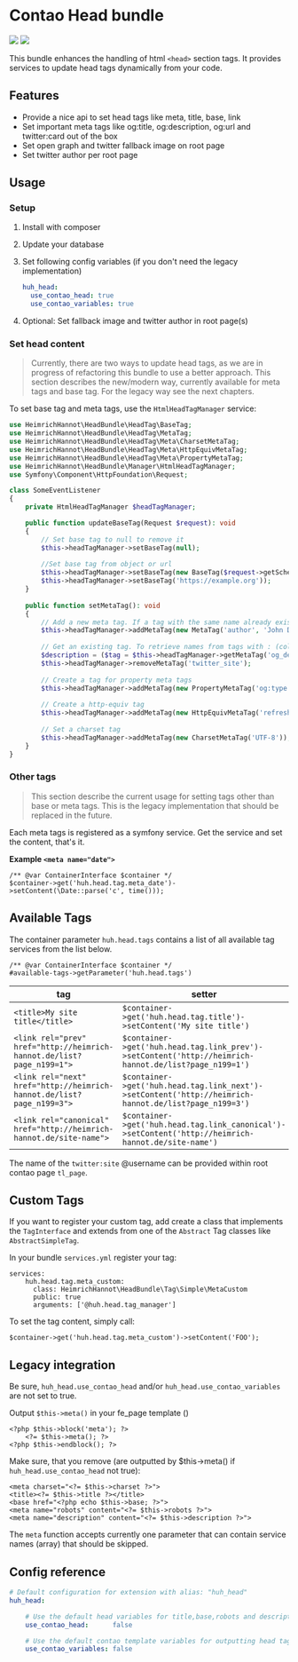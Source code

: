 # Contao Head bundle

[![](https://img.shields.io/packagist/v/heimrichhannot/contao-head-bundle.svg)](https://packagist.org/packages/heimrichhannot/contao-head-bundle)
[![](https://img.shields.io/packagist/dt/heimrichhannot/contao-head-bundle.svg)](https://packagist.org/packages/heimrichhannot/contao-head-bundle)

This bundle enhances the handling of html `<head>` section tags. It provides services to update head tags dynamically from your code.

## Features
- Provide a nice api to set head tags like meta, title, base, link
- Set important meta tags like og:title, og:description, og:url and twitter:card out of the box
- Set open graph and twitter fallback image on root page
- Set twitter author per root page

## Usage

### Setup

1. Install with composer
2. Update your database
3. Set following config variables (if you don't need the legacy implementation)

    ```yaml
    huh_head:
      use_contao_head: true
      use_contao_variables: true
    ```
4. Optional: Set fallback image and twitter author in root page(s)

### Set head content

> Currently, there are two ways to update head tags, as we are in progress of refactoring this bundle to use a better approach. 
> This section describes the new/modern way, currently available for meta tags and base tag. For the legacy way see the next chapters.

To set base tag and meta tags, use the `HtmlHeadTagManager` service:

```php
use HeimrichHannot\HeadBundle\HeadTag\BaseTag;
use HeimrichHannot\HeadBundle\HeadTag\MetaTag;
use HeimrichHannot\HeadBundle\HeadTag\Meta\CharsetMetaTag;
use HeimrichHannot\HeadBundle\HeadTag\Meta\HttpEquivMetaTag;
use HeimrichHannot\HeadBundle\HeadTag\Meta\PropertyMetaTag;
use HeimrichHannot\HeadBundle\Manager\HtmlHeadTagManager;
use Symfony\Component\HttpFoundation\Request;

class SomeEventListener
{
    private HtmlHeadTagManager $headTagManager;

    public function updateBaseTag(Request $request): void
    {
        // Set base tag to null to remove it
        $this->headTagManager->setBaseTag(null);
        
        //Set base tag from object or url
        $this->headTagManager->setBaseTag(new BaseTag($request->getSchemeAndHttpHost()));
        $this->headTagManager->setBaseTag('https://example.org'));
    }
    
    public function setMetaTag(): void
    {
        // Add a new meta tag. If a tag with the same name already exists, it will be overridden
        $this->headTagManager->addMetaTag(new MetaTag('author', 'John Doe'));
        
        // Get an existing tag. To retrieve names from tags with : (colon), replace the colon with _ (underscore).
        $description = ($tag = $this->headTagManager->getMetaTag('og_description')) ? $tag->getContent() : '';
        $this->headTagManager->removeMetaTag('twitter_site');
        
        // Create a tag for property meta tags
        $this->headTagManager->addMetaTag(new PropertyMetaTag('og:type', 'article'));
        
        // Create a http-equiv tag
        $this->headTagManager->addMetaTag(new HttpEquivMetaTag('refresh', '30'));
        
        // Set a charset tag
        $this->headTagManager->addMetaTag(new CharsetMetaTag('UTF-8'));
    }
}
```


### Other tags

> This section describe the current usage for setting tags other than base or meta tags. 
> This is the legacy implementation that should be replaced in the future.

Each meta tags is registered as a symfony service. Get the service and set the content, that's it.

**Example `<meta name="date">`**

```
/** @var ContainerInterface $container */
$container->get('huh.head.tag.meta_date')->setContent(\Date::parse('c', time()));
```

## Available Tags

The container parameter `huh.head.tags` contains a list of all available tag services from the list below. 

```
/** @var ContainerInterface $container */
#available-tags->getParameter('huh.head.tags')
```

| tag                                                                   | setter                                                                                                |
|-----------------------------------------------------------------------|-------------------------------------------------------------------------------------------------------|
| `<title>My site title</title>`                                        | `$container->get('huh.head.tag.title')->setContent('My site title')`                                  |
| `<link rel="prev" href="http://heimrich-hannot.de/list?page_n199=1">` | `$container->get('huh.head.tag.link_prev')->setContent('http://heimrich-hannot.de/list?page_n199=1')` |
| `<link rel="next" href="http://heimrich-hannot.de/list?page_n199=3">` | `$container->get('huh.head.tag.link_next')->setContent('http://heimrich-hannot.de/list?page_n199=3')` |
| `<link rel="canonical" href="http://heimrich-hannot.de/site-name">`   | `$container->get('huh.head.tag.link_canonical')->setContent('http://heimrich-hannot.de/site-name')`   |


The name of the `twitter:site` @username can be provided within root contao page `tl_page`.

## Custom Tags

If you want to register your custom tag, add create a class that implements the `TagInterface` and extends from one of the `Abstract` Tag classes like `AbstractSimpleTag`.

In your bundle `services.yml` register your tag:

```
services:
    huh.head.tag.meta_custom:
      class: HeimrichHannot\HeadBundle\Tag\Simple\MetaCustom
      public: true
      arguments: ['@huh.head.tag_manager']
```

To set the tag content, simply call:

```
$container->get('huh.head.tag.meta_custom')->setContent('FOO');
```
## Legacy integration

Be sure, `huh_head.use_contao_head` and/or `huh_head.use_contao_variables` are not set to true.

Output `$this->meta()` in your fe_page template ()

```
<?php $this->block('meta'); ?>
    <?= $this->meta(); ?>
<?php $this->endblock(); ?>
```

Make sure, that you remove (are outputted by $this->meta() if `huh_head.use_contao_head` not true):

```
<meta charset="<?= $this->charset ?>">
<title><?= $this->title ?></title>
<base href="<?php echo $this->base; ?>">
<meta name="robots" content="<?= $this->robots ?>">
<meta name="description" content="<?= $this->description ?>">
```

The `meta` function accepts currently one parameter that can contain service names (array) that should be skipped.

## Config reference

```yaml
# Default configuration for extension with alias: "huh_head"
huh_head:

    # Use the default head variables for title,base,robots and description instead of removing them from the page template.
    use_contao_head:      false

    # Use the default contao template variables for outputting head tags instead of the meta function.
    use_contao_variables: false
```